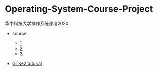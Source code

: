 # Operating-System-Course-Project
华中科技大学操作系统课设2020

- source
  - [1](https://wenku.baidu.com/view/2cd56140f111f18583d05ae6.html)
  - [2](https://wenku.baidu.com/view/a7e54fc3aff8941ea76e58fafab069dc5122474c.html)
  - [3](https://wenku.baidu.com/view/843f7e3443323968011c92ca.html)

- [GTK+2 tutorial](http://zetcode.com/gui/gtk2/)
